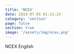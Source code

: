 ```yaml
---
title: 'NCEX'
date: 2019-07-01 01:21:23
category: 'section'
page: false
section: true
image: '/assets/img/ncex.png'
---
```


NCEX English
